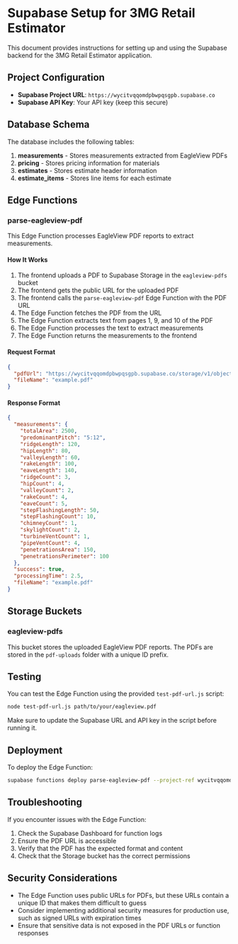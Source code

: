 # Supabase Setup for 3MG Retail Estimator

This document provides instructions for setting up and using the Supabase backend for the 3MG Retail Estimator application.

## Project Configuration

- **Supabase Project URL**: `https://wycitvqqomdpbwpqsgpb.supabase.co`
- **Supabase API Key**: Your API key (keep this secure)

## Database Schema

The database includes the following tables:

1. **measurements** - Stores measurements extracted from EagleView PDFs
2. **pricing** - Stores pricing information for materials
3. **estimates** - Stores estimate header information
4. **estimate_items** - Stores line items for each estimate

## Edge Functions

### parse-eagleview-pdf

This Edge Function processes EagleView PDF reports to extract measurements.

#### How It Works

1. The frontend uploads a PDF to Supabase Storage in the `eagleview-pdfs` bucket
2. The frontend gets the public URL for the uploaded PDF
3. The frontend calls the `parse-eagleview-pdf` Edge Function with the PDF URL
4. The Edge Function fetches the PDF from the URL
5. The Edge Function extracts text from pages 1, 9, and 10 of the PDF
6. The Edge Function processes the text to extract measurements
7. The Edge Function returns the measurements to the frontend

#### Request Format

```json
{
  "pdfUrl": "https://wycitvqqomdpbwpqsgpb.supabase.co/storage/v1/object/public/eagleview-pdfs/pdf-uploads/123e4567-e89b-12d3-a456-426614174000-example.pdf",
  "fileName": "example.pdf"
}
```

#### Response Format

```json
{
  "measurements": {
    "totalArea": 2500,
    "predominantPitch": "5:12",
    "ridgeLength": 120,
    "hipLength": 80,
    "valleyLength": 60,
    "rakeLength": 100,
    "eaveLength": 140,
    "ridgeCount": 3,
    "hipCount": 4,
    "valleyCount": 2,
    "rakeCount": 4,
    "eaveCount": 5,
    "stepFlashingLength": 50,
    "stepFlashingCount": 10,
    "chimneyCount": 1,
    "skylightCount": 2,
    "turbineVentCount": 1,
    "pipeVentCount": 4,
    "penetrationsArea": 150,
    "penetrationsPerimeter": 100
  },
  "success": true,
  "processingTime": 2.5,
  "fileName": "example.pdf"
}
```

## Storage Buckets

### eagleview-pdfs

This bucket stores the uploaded EagleView PDF reports. The PDFs are stored in the `pdf-uploads` folder with a unique ID prefix.

## Testing

You can test the Edge Function using the provided `test-pdf-url.js` script:

```bash
node test-pdf-url.js path/to/your/eagleview.pdf
```

Make sure to update the Supabase URL and API key in the script before running it.

## Deployment

To deploy the Edge Function:

```bash
supabase functions deploy parse-eagleview-pdf --project-ref wycitvqqomdpbwpqsgpb
```

## Troubleshooting

If you encounter issues with the Edge Function:

1. Check the Supabase Dashboard for function logs
2. Ensure the PDF URL is accessible
3. Verify that the PDF has the expected format and content
4. Check that the Storage bucket has the correct permissions

## Security Considerations

- The Edge Function uses public URLs for PDFs, but these URLs contain a unique ID that makes them difficult to guess
- Consider implementing additional security measures for production use, such as signed URLs with expiration times
- Ensure that sensitive data is not exposed in the PDF URLs or function responses 